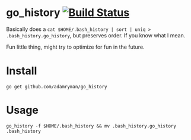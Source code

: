 # go_history [![Build Status](https://travis-ci.org/adamryman/go_history.svg?branch=master)](https://travis-ci.org/adamryman/go_history)

Basically does a `cat $HOME/.bash_history | sort | uniq > .bash_history.go_history`, but preserves order. If you know what I mean.

Fun little thing, might try to optimize for fun in the future.

# Install

```
go get github.com/adamryman/go_history
```

# Usage

```
go_history -f $HOME/.bash_history && mv .bash_history.go_history .bash_history
```
